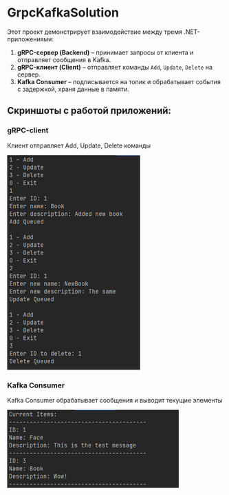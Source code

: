 # GrpcKafkaSolution

Этот проект демонстрирует взаимодействие между тремя .NET-приложениями:

1. **gRPC-сервер (Backend)** – принимает запросы от клиента и отправляет сообщения в Kafka.
2. **gRPC-клиент (Client)** – отправляет команды `Add`, `Update`, `Delete` на сервер.
3. **Kafka Consumer** – подписывается на топик и обрабатывает события с задержкой, храня данные в памяти.

## Скриншоты с работой приложений:

### gRPC-client

Клиент отправляет Add, Update, Delete команды

<img src="./materials/client_working.png" />

### Kafka Consumer

Kafka Consumer обрабатывает сообщения и выводит текущие элементы

<img src="./materials/output_consumer.png" />
